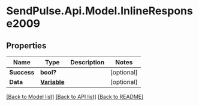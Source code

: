 # SendPulse.Api.Model.InlineResponse2009
## Properties

Name | Type | Description | Notes
------------ | ------------- | ------------- | -------------
**Success** | **bool?** |  | [optional] 
**Data** | [**Variable**](Variable.md) |  | [optional] 

[[Back to Model list]](../README.md#documentation-for-models) [[Back to API list]](../README.md#documentation-for-api-endpoints) [[Back to README]](../README.md)

